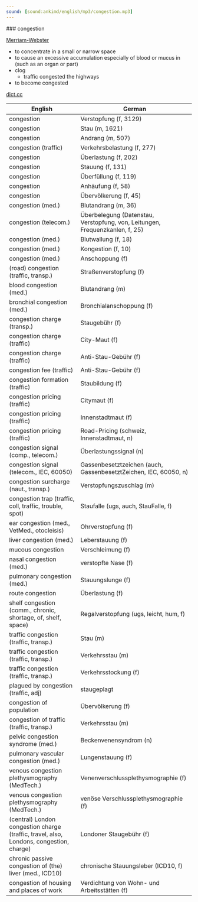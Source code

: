 ```yaml
---
sound: [sound:ankimd/english/mp3/congestion.mp3]
---
```


\### congestion

[Merriam-Webster](https://www.merriam-webster.com/dictionary/congestion)

- to concentrate in a small or narrow space
- to cause an excessive accumulation especially of blood or mucus in (such as an organ or part)
- clog
    - traffic congested the highways
- to become congested

[dict.cc](https://www.dict.cc/congestion)

| English        | German       |
| -------------- | ------------ |
| congestion | Verstopfung (f, 3129) |
| congestion | Stau (m, 1621) |
| congestion | Andrang (m, 507) |
| congestion (traffic) | Verkehrsbelastung (f, 277) |
| congestion | Überlastung (f, 202) |
| congestion | Stauung (f, 131) |
| congestion | Überfüllung (f, 119) |
| congestion | Anhäufung (f, 58) |
| congestion | Übervölkerung (f, 45) |
| congestion (med.) | Blutandrang (m, 36) |
| congestion (telecom.) | Überbelegung (Datenstau, Verstopfung, von, Leitungen, Frequenzkanlen, f, 25) |
| congestion (med.) | Blutwallung (f, 18) |
| congestion (med.) | Kongestion (f, 10) |
| congestion (med.) | Anschoppung (f) |
| (road) congestion (traffic, transp.) | Straßenverstopfung (f) |
| blood congestion (med.) | Blutandrang (m) |
| bronchial congestion (med.) | Bronchialanschoppung (f) |
| congestion charge (transp.) | Staugebühr (f) |
| congestion charge (traffic) | City-Maut (f) |
| congestion charge (traffic) | Anti-Stau-Gebühr (f) |
| congestion fee (traffic) | Anti-Stau-Gebühr (f) |
| congestion formation (traffic) | Staubildung (f) |
| congestion pricing (traffic) | Citymaut (f) |
| congestion pricing (traffic) | Innenstadtmaut (f) |
| congestion pricing (traffic) | Road-Pricing (schweiz, Innenstadtmaut, n) |
| congestion signal (comp., telecom.) | Überlastungssignal (n) |
| congestion signal (telecom., IEC, 60050) | Gassenbesetztzeichen (auch, GassenbesetztZeichen, IEC, 60050, n) |
| congestion surcharge (naut., transp.) | Verstopfungszuschlag (m) |
| congestion trap (traffic, coll, traffic, trouble, spot) | Staufalle (ugs, auch, StauFalle, f) |
| ear congestion (med., VetMed., otocleisis) | Ohrverstopfung (f) |
| liver congestion (med.) | Leberstauung (f) |
| mucous congestion | Verschleimung (f) |
| nasal congestion (med.) | verstopfte Nase (f) |
| pulmonary congestion (med.) | Stauungslunge (f) |
| route congestion | Überlastung (f) |
| shelf congestion (comm., chronic, shortage, of, shelf, space) | Regalverstopfung (ugs, leicht, hum, f) |
| traffic congestion (traffic, transp.) | Stau (m) |
| traffic congestion (traffic, transp.) | Verkehrsstau (m) |
| traffic congestion (traffic, transp.) | Verkehrsstockung (f) |
| plagued by congestion (traffic, adj) | staugeplagt |
| congestion of population | Übervölkerung (f) |
| congestion of traffic (traffic, transp.) | Verkehrsstau (m) |
| pelvic congestion syndrome <PCS> (med.) | Beckenvenensyndrom <BVS> (n) |
| pulmonary vascular congestion (med.) | Lungenstauung (f) |
| venous congestion plethysmography <VCP> (MedTech.) | Venenverschlussplethysmographie <VVP> (f) |
| venous congestion plethysmography <VCP> (MedTech.) | venöse Verschlussplethysmographie <VVP> (f) |
| (central) London congestion charge <LCC> (traffic, travel, also, Londons, congestion, charge) | Londoner Staugebühr (f) |
| chronic passive congestion of (the) liver (med., ICD10) | chronische Stauungsleber (ICD10, f) |
| congestion of housing and places of work | Verdichtung von Wohn- und Arbeitsstätten (f) |
